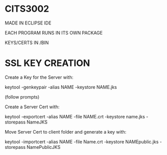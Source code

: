 # CITS3002

MADE IN ECLIPSE IDE

EACH PROGRAM RUNS IN ITS OWN PACKAGE

KEYS/CERTS IN /BIN



# SSL KEY CREATION

Create a Key for the Server with:

keytool -genkeypair -alias NAME -keystore NAME.jks

(follow prompts)

Create a Server Cert with:

keytool -exportcert -alias NAME -file NAME.crt 
   -keystore name.jks -storepass NameJKS
   
Move Server Cert to client folder and generate a key with:

keytool -importcert -alias NAME -file Name.crt 
   -keystore NAMEpublic.jks -storepass NamePublicJKS







